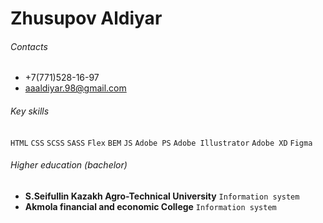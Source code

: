 # Zhusupov Aldiyar 
###### Contacts 
* +7(771)528-16-97  
* [aaaldiyar.98@gmail.com](aaaldiyar.98@gmail.com) 

###### Key skills 

` HTML ` `CSS` `SCSS` `SASS` `Flex` `BEM` `JS`
`Adobe PS`  `Adobe Illustrator` `Adobe XD` `Figma`

###### Higher education (bachelor) 
* **S.Seifullin Kazakh Agro-Technical University** `Information system`  
* **Akmola financial and economic College** `Information system`
